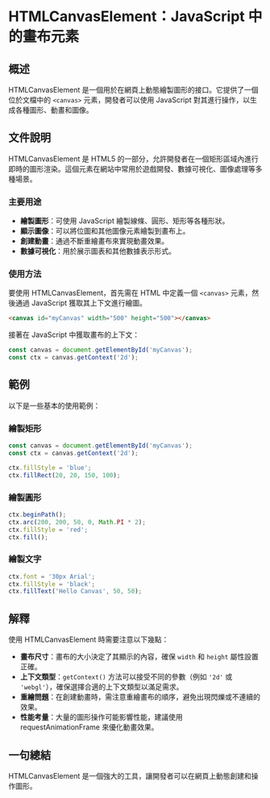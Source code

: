 <!--
Meta Description: # HTMLCanvasElement：JavaScript 中的畫布元素 ## 概述 HTMLCanvasElement 是一個用於在網頁上動態繪製圖形的接口。它提供了一個位於文檔中的 `<canvas>` 元素，開發者可以使用 JavaScript 對其進行操作，以生成各種圖形、動畫和圖像。 #...
Meta Keywords: ctx, javascript, canvas, htmlcanvaselement, const
-->

# HTMLCanvasElement：JavaScript 中的畫布元素

## 概述
HTMLCanvasElement 是一個用於在網頁上動態繪製圖形的接口。它提供了一個位於文檔中的 `<canvas>` 元素，開發者可以使用 JavaScript 對其進行操作，以生成各種圖形、動畫和圖像。

## 文件說明
HTMLCanvasElement 是 HTML5 的一部分，允許開發者在一個矩形區域內進行即時的圖形渲染。這個元素在網站中常用於遊戲開發、數據可視化、圖像處理等多種場景。

### 主要用途
- **繪製圖形**：可使用 JavaScript 繪製線條、圓形、矩形等各種形狀。
- **顯示圖像**：可以將位圖和其他圖像元素繪製到畫布上。
- **創建動畫**：通過不斷重繪畫布來實現動畫效果。
- **數據可視化**：用於展示圖表和其他數據表示形式。

### 使用方法
要使用 HTMLCanvasElement，首先需在 HTML 中定義一個 `<canvas>` 元素，然後通過 JavaScript 獲取其上下文進行繪圖。

```html
<canvas id="myCanvas" width="500" height="500"></canvas>
```

接著在 JavaScript 中獲取畫布的上下文：

```javascript
const canvas = document.getElementById('myCanvas');
const ctx = canvas.getContext('2d');
```

## 範例
以下是一些基本的使用範例：

### 繪製矩形
```javascript
const canvas = document.getElementById('myCanvas');
const ctx = canvas.getContext('2d');

ctx.fillStyle = 'blue';
ctx.fillRect(20, 20, 150, 100);
```

### 繪製圓形
```javascript
ctx.beginPath();
ctx.arc(200, 200, 50, 0, Math.PI * 2);
ctx.fillStyle = 'red';
ctx.fill();
```

### 繪製文字
```javascript
ctx.font = '30px Arial';
ctx.fillStyle = 'black';
ctx.fillText('Hello Canvas', 50, 50);
```

## 解釋
使用 HTMLCanvasElement 時需要注意以下幾點：

- **畫布尺寸**：畫布的大小決定了其顯示的內容，確保 `width` 和 `height` 屬性設置正確。
- **上下文類型**：`getContext()` 方法可以接受不同的參數（例如 `'2d'` 或 `'webgl'`），確保選擇合適的上下文類型以滿足需求。
- **重繪問題**：在創建動畫時，需注意重繪畫布的順序，避免出現閃爍或不連續的效果。
- **性能考量**：大量的圖形操作可能影響性能，建議使用 requestAnimationFrame 來優化動畫效果。

## 一句總結
HTMLCanvasElement 是一個強大的工具，讓開發者可以在網頁上動態創建和操作圖形。